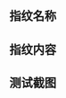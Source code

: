 ## 指纹名称
<!-- 如 XXXCMS -->

## 指纹内容
<!-- 
如：
{
    "cms": "PbootCMS",
    "method": "keyword",
    "location": "header",
    "logic": "and",
    "rule": ["PbootSystem"]
}, {
    "cms": "Dreamer CMS",
    "method": "faviconhash",
    "location": "body",
    "logic": "and",
    "rule": ["-748565678"]
}
-->

## 测试截图

<!-- 提交时请提交到finger分支-->
